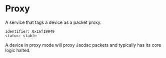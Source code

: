 # Proxy

A service that tags a device as a packet proxy.

    identifier: 0x16f19949
    status: stable

A device in proxy mode will proxy Jacdac packets and typically has its core logic halted.
